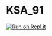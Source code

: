 # KSA_91
[![Run on Repl.it](https://repl.it/badge/github/gdscjouf/KSA_91.git)](https://repl.it/github/gdscjouf/KSA_91.git)
